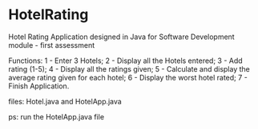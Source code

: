 # HotelRating
Hotel Rating Application designed in Java for Software Development module - first assessment

Functions:
1 - Enter 3 Hotels;
2 - Display all the Hotels entered;
3 - Add rating (1-5);
4 - Display all the ratings given;
5 - Calculate and display the average rating given for each hotel;
6 - Display the worst hotel rated;
7 - Finish Application.

files: Hotel.java and HotelApp.java

ps: run the HotelApp.java file
